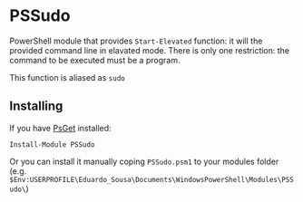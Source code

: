 # PSSudo

PowerShell module that provides `Start-Elevated` function: it will the provided command line in elavated mode. There is only one restriction: the command to be executed must be a program.

This function is aliased as `sudo`

## Installing

If you have [PsGet](http://psget.net/) installed:

    Install-Module PSSudo
  
Or you can install it manually coping `PSSudo.psm1` to your modules folder (e.g. ` $Env:USERPROFILE\Eduardo_Sousa\Documents\WindowsPowerShell\Modules\PSSudo\`)
